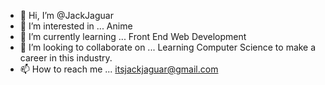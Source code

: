 - 👋 Hi, I’m @JackJaguar
- 👀 I’m interested in ... Anime
- 🌱 I’m currently learning ... Front End Web Development
- 💞️ I’m looking to collaborate on ... Learning Computer Science to make a career in this industry.
- 📫 How to reach me ... itsjackjaguar@gmail.com

<!---
JackJaguar/JackJaguar is a ✨ special ✨ repository because its `README.md` (this file) appears on your GitHub profile.
You can click the Preview link to take a look at your changes.
--->
